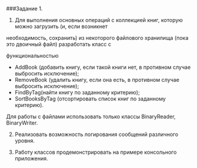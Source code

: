 ###Задание 1.

1. Для выполнения основных операций с коллекцией книг, которую можно загрузить (и, если возникнет

необходимость, сохранить) из некоторого файлового хранилища (пока это двоичный файл) разработать класс с

функциональностью
  - AddBook (добавить книгу, если такой книги нет, в противном случае выбросить исключение);
  - RemoveBook (удалить книгу, если она есть, в противном случае выбросить исключение);
  - FindByTag(найти книгу по заданному критерию);
  - SortBooksByTag (отсортировать список книг по заданному критерию).

Для работы с файлами использовать только классы BinaryReader, BinaryWriter.

2. Реализовать возможность логирования сообщений различного уровня.

3. Работу классов продемонстрировать на примере консольного приложения.
